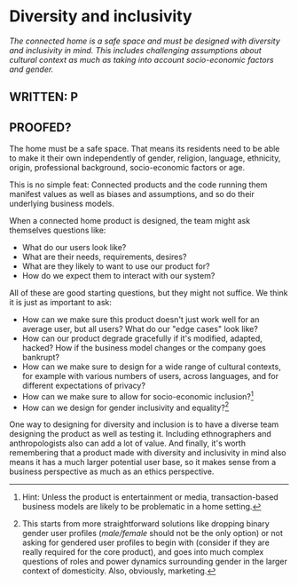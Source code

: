 # Diversity and inclusivity

_The connected home is a safe space and must be designed with diversity and inclusivity in mind. This includes challenging assumptions about cultural context as much as taking into account socio-economic factors and gender._

## WRITTEN: P
## PROOFED?

The home must be a safe space. That means its residents need to be able to make it their own independently of gender, religion, language, ethnicity, origin, professional background, socio-economic factors or age.

This is no simple feat: Connected products and the code running them manifest values as well as biases and assumptions, and so do their underlying business models.

When a connected home product is designed, the team might ask themselves questions like:

- What do our users look like?
- What are their needs, requirements, desires?
- What are they likely to want to use our product for?
- How do we expect them to interact with our system?

All of these are good starting questions, but they might not suffice. We think it is just as important to ask:

- How can we make sure this product doesn't just work well for an average user, but all users? What do our "edge cases" look like?
- How can our product degrade gracefully if it's modified, adapted, hacked? How if the business model changes or the company goes bankrupt?
- How can we make sure to design for a wide range of cultural contexts, for example with various numbers of users, across languages, and for different expectations of privacy?
- How can we make sure to allow for socio-economic inclusion?[^1]
- How can we design for gender inclusivity and equality?[^2]

One way to designing for diversity and inclusion is to have a diverse team designing the product as well as testing it. Including ethnographers and anthropologists also can add a lot of value. And finally, it's worth remembering that a product made with diversity and inclusivity in mind also means it has a much larger potential user base, so it makes sense from a business perspective as much as an ethics perspective.

[^1]: Hint: Unless the product is entertainment or media, transaction-based business models are likely to be problematic in a home setting.
[^2]: This starts from more straightforward solutions like dropping binary gender user profiles (*male/female* should not be the only option) or not asking for gendered user profiles to begin with (consider if they are really required for the core product), and goes into much complex questions of roles and power dynamics surrounding gender in the larger context of domesticity. Also, obviously, marketing.